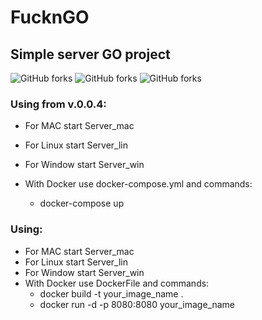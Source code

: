 # FucknGO
## Simple server GO project
![GitHub forks](https://img.shields.io/github/forks/svinogr/FucknGo?style=social)
![GitHub forks](https://img.shields.io/github/release/svinogr/FucknGo?style=social)
![GitHub forks](https://img.shields.io/github/issues/svinogr/FucknGo?style=social)


### Using from v.0.0.4:
- For MAC start Server_mac
- For Linux start Server_lin 
- For Window start Server_win

- With Docker use docker-compose.yml and commands:
  * docker-compose up
 
### Using: 
- For MAC start Server_mac
- For Linux start Server_lin 
- For Window start Server_win
- With Docker use DockerFile and commands:
  * docker build -t your_image_name .
  * docker run -d  -p 8080:8080 your_image_name
